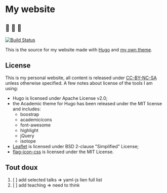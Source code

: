 # My website

## :construction: :construction: :construction:

[![Build Status](https://travis-ci.org/KevCaz/KevCaz.github.io.svg?branch=dev)](https://travis-ci.org/KevCaz/KevCaz.github.io)

This is the source for my website made with [Hugo](https://gohugo.io) and [my own theme](https://github.com/KevCaz/hugo-KevCaz).


## License

This is my personal website, all content is released under [CC-BY-NC-SA](https://creativecommons.org/licenses/by-nc-sa/4.0/) unless otherwise
specified. A few notes about license of the tools I am using:

  - Hugo is licensed under Apache License v2.0;
  - the Academic theme for Hugo has been released under the MIT license and includes:
    - boostrap
    - academicicons
    - font-awesome
    - highlight
    - jQuery
    - isotope
  - [Leaflet](http://leafletjs.com) is licensed under BSD 2-clause "Simplified" License;
  - [flag-icon-css](http://flag-icon-css.lip.is/) is licensed under the MIT License.


## Tout doux

1. [ ] add selected talks => yaml-js lien full list
2. [ ] add teaching => need to think
